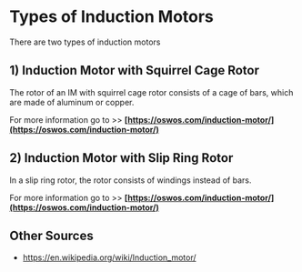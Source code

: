 # Types of Induction Motors

There are two types of induction motors

## 1) Induction Motor with Squirrel Cage Rotor
The rotor of an IM with squirrel cage rotor consists of a cage of bars, which are made of aluminum or copper.

For more information go to >> **[https://oswos.com/induction-motor/](https://oswos.com/induction-motor/)**

## 2) Induction Motor with Slip Ring Rotor

In a slip ring rotor, the rotor consists of windings instead of bars.

For more information go to >> **[https://oswos.com/induction-motor/](https://oswos.com/induction-motor/)**

## Other Sources
- https://en.wikipedia.org/wiki/Induction_motor/
